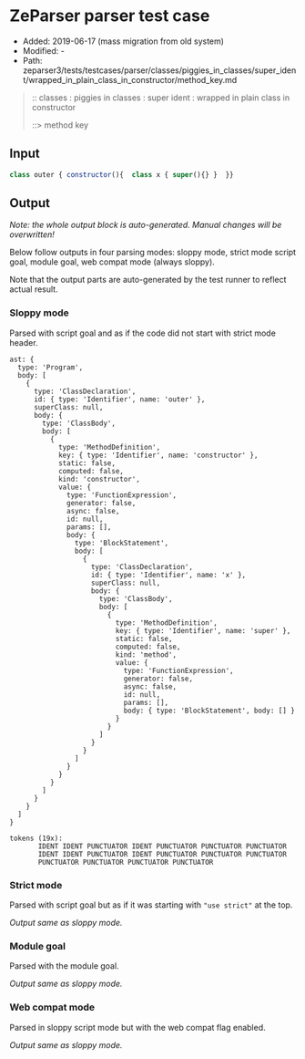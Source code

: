 # ZeParser parser test case

- Added: 2019-06-17 (mass migration from old system)
- Modified: -
- Path: zeparser3/tests/testcases/parser/classes/piggies_in_classes/super_ident/wrapped_in_plain_class_in_constructor/method_key.md

> :: classes : piggies in classes : super ident : wrapped in plain class in constructor
>
> ::> method key

## Input

`````js
class outer { constructor(){  class x { super(){} }  }}
`````

## Output

_Note: the whole output block is auto-generated. Manual changes will be overwritten!_

Below follow outputs in four parsing modes: sloppy mode, strict mode script goal, module goal, web compat mode (always sloppy).

Note that the output parts are auto-generated by the test runner to reflect actual result.

### Sloppy mode

Parsed with script goal and as if the code did not start with strict mode header.

`````
ast: {
  type: 'Program',
  body: [
    {
      type: 'ClassDeclaration',
      id: { type: 'Identifier', name: 'outer' },
      superClass: null,
      body: {
        type: 'ClassBody',
        body: [
          {
            type: 'MethodDefinition',
            key: { type: 'Identifier', name: 'constructor' },
            static: false,
            computed: false,
            kind: 'constructor',
            value: {
              type: 'FunctionExpression',
              generator: false,
              async: false,
              id: null,
              params: [],
              body: {
                type: 'BlockStatement',
                body: [
                  {
                    type: 'ClassDeclaration',
                    id: { type: 'Identifier', name: 'x' },
                    superClass: null,
                    body: {
                      type: 'ClassBody',
                      body: [
                        {
                          type: 'MethodDefinition',
                          key: { type: 'Identifier', name: 'super' },
                          static: false,
                          computed: false,
                          kind: 'method',
                          value: {
                            type: 'FunctionExpression',
                            generator: false,
                            async: false,
                            id: null,
                            params: [],
                            body: { type: 'BlockStatement', body: [] }
                          }
                        }
                      ]
                    }
                  }
                ]
              }
            }
          }
        ]
      }
    }
  ]
}

tokens (19x):
       IDENT IDENT PUNCTUATOR IDENT PUNCTUATOR PUNCTUATOR PUNCTUATOR
       IDENT IDENT PUNCTUATOR IDENT PUNCTUATOR PUNCTUATOR PUNCTUATOR
       PUNCTUATOR PUNCTUATOR PUNCTUATOR PUNCTUATOR
`````

### Strict mode

Parsed with script goal but as if it was starting with `"use strict"` at the top.

_Output same as sloppy mode._

### Module goal

Parsed with the module goal.

_Output same as sloppy mode._

### Web compat mode

Parsed in sloppy script mode but with the web compat flag enabled.

_Output same as sloppy mode._
